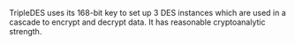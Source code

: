 TripleDES uses its 168-bit key to set up 3 DES instances which are used in a cascade to encrypt and decrypt data. It has reasonable cryptoanalytic strength.